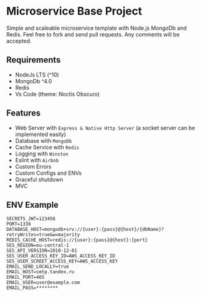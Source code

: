 # Microservice Base Project
Simple and scaleable microservice template with Node.js MongoDb and Redis. Feel free to fork and send pull requests. Any comments will be accepted.

## Requirements
- NodeJs LTS (^10)
- MongoDb ^4.0
- Redis
- Vs Code (theme: Noctis Obscuro)

## Features
- Web Server with `Express & Native Http Server` (a socket server can be implemented easily)
- Database with `MongoDb`
- Cache Service with `Redis`
- Logging with `Winston`
- Eslint with `Airbnb`
- Custom Errors
- Custom Configs and ENVs
- Graceful shutdown
- MVC

## ENV Example
```
SECRETS_JWT=123456
PORT=1338
DATABASE_HOST=mongodb+srv://{user}:{pass}@{host}/{dbName}?retryWrites=true&w=majority
REDIS_CACHE_HOST=redis://{user}:{pass}@{host}:{port}
SES_REGION=eu-central-1
SES_API_VERSION=2010-12-01
SES_USER_ACCESS_KEY_ID=AWS_ACCESS_KEY_ID
SES_USER_SCREET_ACCESS_KEY=AWS_ACCESS_KEY
EMAIL_SEND_LOCALLY=true
EMAIL_HOST=smtp.tandex.ru
EMAIL_PORT=465
EMAIL_USER=user@example.com
EMAIL_PASS=********
```
